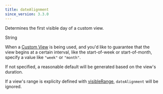 ```yaml
---
title: dateAlignment
since_version: 3.3.0
---
```


Determines the first visible day of a custom view.

<div class='spec' markdown='1'>
String
</div>

When a [Custom View](custom-view-with-settings) is being used, and you'd like to guarantee that the view begins at a certain interval, like the start-of-week or start-of-month, specify a value like `"week"` or `"month"`.

If not specified, a reasonable default will be generated based on the view's duration.

If a view's range is explicity defined with [visibleRange](visibleRange), `dateAlignment` will be ignored.
